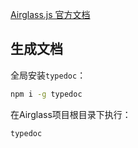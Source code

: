 [Airglass.js 官方文档](https://www.shuaihuajun.com/airglass/typedoc/)

## 生成文档

全局安装```typedoc```：
```bash
npm i -g typedoc
```

在Airglass项目根目录下执行：
```bash
typedoc
```
